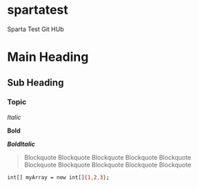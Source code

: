 # spartatest
Sparta Test Git HUb
# Main Heading

## Sub Heading

### Topic

*Italic*

**Bold**

***BoldItalic***

> Blockquote Blockquote Blockquote Blockquote Blockquote Blockquote Blockquote Blockquote Blockquote Blockquote

```bash
int[] myArray = new int[]{1,2,3};

